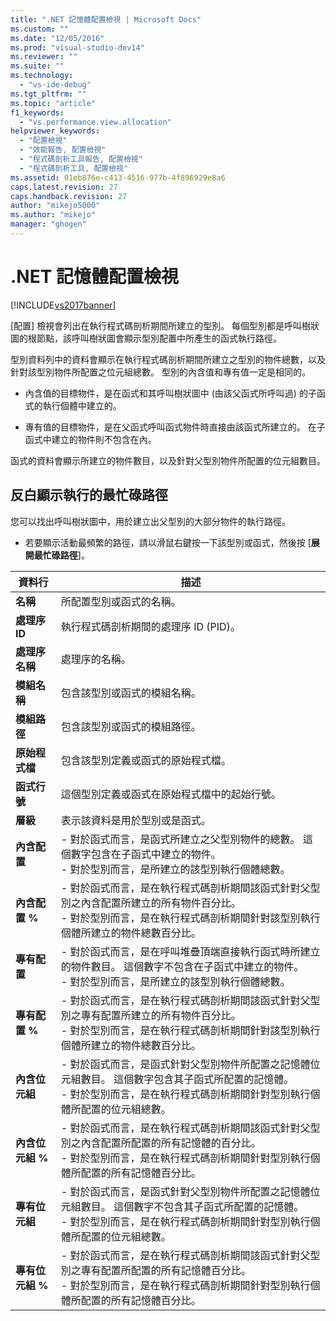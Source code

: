 ```yaml
---
title: ".NET 記憶體配置檢視 | Microsoft Docs"
ms.custom: ""
ms.date: "12/05/2016"
ms.prod: "visual-studio-dev14"
ms.reviewer: ""
ms.suite: ""
ms.technology: 
  - "vs-ide-debug"
ms.tgt_pltfrm: ""
ms.topic: "article"
f1_keywords: 
  - "vs.performance.view.allocation"
helpviewer_keywords: 
  - "配置檢視"
  - "效能報告, 配置檢視"
  - "程式碼剖析工具報告, 配置檢視"
  - "程式碼剖析工具, 配置檢視"
ms.assetid: 01eb876e-c413-4516-977b-4f896929e8a6
caps.latest.revision: 27
caps.handback.revision: 27
author: "mikejo5000"
ms.author: "mikejo"
manager: "ghogen"
---
```

# .NET 記憶體配置檢視
[!INCLUDE[vs2017banner](../code-quality/includes/vs2017banner.md)]

\[配置\] 檢視會列出在執行程式碼剖析期間所建立的型別。  每個型別都是呼叫樹狀圖的根節點，該呼叫樹狀圖會顯示型別配置中所產生的函式執行路徑。  
  
 型別資料列中的資料會顯示在執行程式碼剖析期間所建立之型別的物件總數，以及針對該型別物件所配置之位元組總數。  型別的內含值和專有值一定是相同的。  
  
-   內含值的目標物件，是在函式和其呼叫樹狀圖中 \(由該父函式所呼叫過\) 的子函式的執行個體中建立的。  
  
-   專有值的目標物件，是在父函式呼叫函式物件時直接由該函式所建立的。  在子函式中建立的物件則不包含在內。  
  
 函式的資料會顯示所建立的物件數目，以及針對父型別物件所配置的位元組數目。  
  
## 反白顯示執行的最忙碌路徑  
 您可以找出呼叫樹狀圖中，用於建立出父型別的大部分物件的執行路徑。  
  
-   若要顯示活動最頻繁的路徑，請以滑鼠右鍵按一下該型別或函式，然後按 \[**展開最忙碌路徑**\]。  
  
|資料行|描述|  
|---------|--------|  
|**名稱**|所配置型別或函式的名稱。|  
|**處理序 ID**|執行程式碼剖析期間的處理序 ID \(PID\)。|  
|**處理序名稱**|處理序的名稱。|  
|**模組名稱**|包含該型別或函式的模組名稱。|  
|**模組路徑**|包含該型別或函式的模組路徑。|  
|**原始程式檔**|包含該型別定義或函式的原始程式檔。|  
|**函式行號**|這個型別定義或函式在原始程式檔中的起始行號。|  
|**層級**|表示該資料是用於型別或是函式。|  
|**內含配置**|-   對於函式而言，是函式所建立之父型別物件的總數。  這個數字包含在子函式中建立的物件。<br />-   對於型別而言，是所建立的該型別執行個體總數。|  
|**內含配置 %**|-   對於函式而言，是在執行程式碼剖析期間該函式針對父型別之內含配置所建立的所有物件百分比。<br />-   對於型別而言，是在執行程式碼剖析期間針對該型別執行個體所建立的物件總數百分比。|  
|**專有配置**|-   對於函式而言，是在呼叫堆疊頂端直接執行函式時所建立的物件數目。  這個數字不包含在子函式中建立的物件。<br />-   對於型別而言，是所建立的該型別執行個體總數。|  
|**專有配置 %**|-   對於函式而言，是在執行程式碼剖析期間該函式針對父型別之專有配置所建立的所有物件百分比。<br />-   對於型別而言，是在執行程式碼剖析期間針對該型別執行個體所建立的物件總數百分比。|  
|**內含位元組**|-   對於函式而言，是函式針對父型別物件所配置之記憶體位元組數目。  這個數字包含其子函式所配置的記憶體。<br />-   對於型別而言，是在執行程式碼剖析期間針對型別執行個體所配置的位元組總數。|  
|**內含位元組 %**|-   對於函式而言，是在執行程式碼剖析期間該函式針對父型別之內含配置所配置的所有記憶體的百分比。<br />-   對於型別而言，是在執行程式碼剖析期間針對型別執行個體所配置的所有記憶體百分比。|  
|**專有位元組**|-   對於函式而言，是函式針對父型別物件所配置之記憶體位元組數目。  這個數字不包含其子函式所配置的記憶體。<br />-   對於型別而言，是在執行程式碼剖析期間針對型別執行個體所配置的位元組總數。|  
|**專有位元組 %**|-   對於函式而言，是在執行程式碼剖析期間該函式針對父型別之專有配置所配置的所有記憶體百分比。<br />-   對於型別而言，是在執行程式碼剖析期間針對型別執行個體所配置的所有記憶體百分比。|